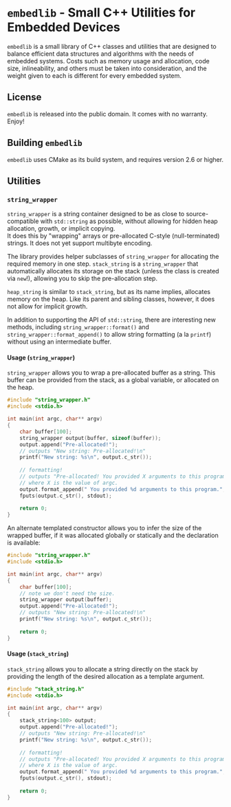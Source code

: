 # `embedlib` - Small C++ Utilities for Embedded Devices 


`embedlib` is a small library of C++ classes and utilities
that are designed to balance efficient data structures
and algorithms with the needs of embedded systems. Costs
such as memory usage and allocation, code size, inlineability,
and others must be taken into consideration, and the weight given
to each is different for every embedded system.

## License
`embedlib` is released into the public domain.   It comes with no warranty.  Enjoy!

## Building `embedlib`
`embedlib` uses CMake as its build system, and requires version 
2.6 or higher.

## Utilities

### `string_wrapper`

`string_wrapper` is a string container designed to be as close to 
source-compatible with `std::string` as possible, without allowing
for hidden heap allocation, growth, or implicit copying.  
It does this by "wrapping" arrays or pre-allocated C-style
(null-terminated) strings.  It does not yet support multibyte
encoding.

The library provides helper subclasses of `string_wrapper` for
allocating the required memory in one step.  `stack_string` is a 
`string_wrapper` that automatically allocates its storage on the
stack (unless the class is created via `new`!), allowing you to 
skip the pre-allocation step.

`heap_string` is similar to `stack_string`, but as its name implies,
allocates memory on the heap.  Like its parent and sibling classes,
however, it does not allow for implicit growth.

In addition to supporting the API of `std::string`, there are interesting
new methods, including `string_wrapper::format()` and `string_wrapper::format_append()`
to allow string formatting (a la `printf`) without using an intermediate buffer.

#### Usage (`string_wrapper`)

`string_wrapper` allows you to wrap a pre-allocated buffer as a string.  This buffer
can be provided from the stack, as a global variable, or allocated on the heap.

```c++
#include "string_wrapper.h"
#include <stdio.h>

int main(int argc, char** argv)
{
	char buffer[100];
	string_wrapper output(buffer, sizeof(buffer));
    output.append("Pre-allocated!");
    // outputs "New string: Pre-allocated!\n"
	printf("New string: %s\n", output.c_str());
    
    // formatting!
    // outputs "Pre-allocated! You provided X arguments to this program.",
    // where X is the value of argc.
    output.format_append(" You provided %d arguments to this program.", argc);
    fputs(output.c_str(), stdout);
    
    return 0;
}
```

An alternate templated constructor allows you to infer the size of the wrapped
buffer, if it was allocated globally or statically and the declaration is available:

```c++
#include "string_wrapper.h"
#include <stdio.h>

int main(int argc, char** argv)
{
	char buffer[100];
    // note we don't need the size.
	string_wrapper output(buffer);
    output.append("Pre-allocated!");
    // outputs "New string: Pre-allocated!\n"
	printf("New string: %s\n", output.c_str());
    
    return 0;
}
```

#### Usage (`stack_string`)

`stack_string` allows you to allocate a string directly on the stack by 
providing the length of the desired allocation as a template argument.

```c++
#include "stack_string.h"
#include <stdio.h>

int main(int argc, char** argv)
{
	stack_string<100> output;
    output.append("Pre-allocated!");
    // outputs "New string: Pre-allocated!\n"
	printf("New string: %s\n", output.c_str());
    
    // formatting!
    // outputs "Pre-allocated! You provided X arguments to this program.",
    // where X is the value of argc.
    output.format_append(" You provided %d arguments to this program.", argc);
    fputs(output.c_str(), stdout);
    
    return 0;
}
```
